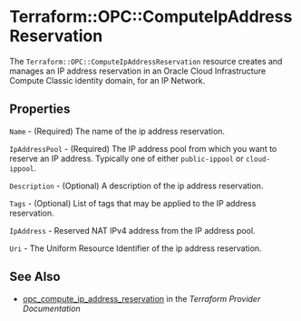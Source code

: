 # Terraform::OPC::ComputeIpAddressReservation

The ``Terraform::OPC::ComputeIpAddressReservation`` resource creates and manages an IP address reservation in an Oracle Cloud Infrastructure Compute Classic identity domain, for an IP Network.

## Properties

`Name` - (Required) The name of the ip address reservation.

`IpAddressPool` - (Required) The IP address pool from which you want to reserve an IP address. Typically one of either `public-ippool` or `cloud-ippool`.

`Description` - (Optional) A description of the ip address reservation.

`Tags` - (Optional) List of tags that may be applied to the IP address reservation.

`IpAddress` - Reserved NAT IPv4 address from the IP address pool.

`Uri` - The Uniform Resource Identifier of the ip address reservation.


## See Also

* [opc_compute_ip_address_reservation](https://www.terraform.io/docs/providers/opc/r/compute_ip_address_reservation.html) in the _Terraform Provider Documentation_
